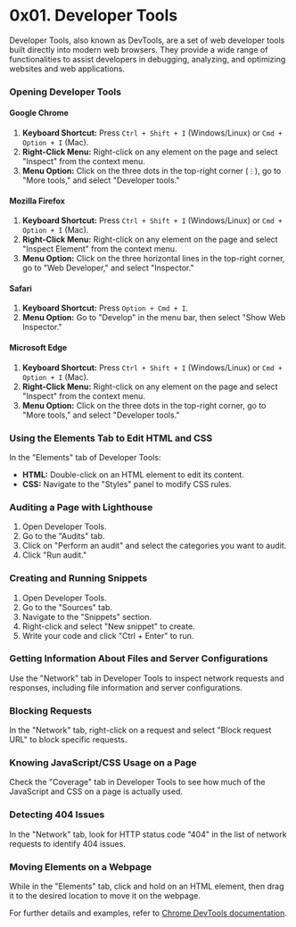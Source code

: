 # 0x01. Developer Tools

Developer Tools, also known as DevTools, are a set of web developer tools built directly into modern web browsers. They provide a wide range of functionalities to assist developers in debugging, analyzing, and optimizing websites and web applications.

### Opening Developer Tools

#### Google Chrome

1. **Keyboard Shortcut:** Press `Ctrl + Shift + I` (Windows/Linux) or `Cmd + Option + I` (Mac).
2. **Right-Click Menu:** Right-click on any element on the page and select "Inspect" from the context menu.
3. **Menu Option:** Click on the three dots in the top-right corner (`⋮`), go to "More tools," and select "Developer tools."

#### Mozilla Firefox

1. **Keyboard Shortcut:** Press `Ctrl + Shift + I` (Windows/Linux) or `Cmd + Option + I` (Mac).
2. **Right-Click Menu:** Right-click on any element on the page and select "Inspect Element" from the context menu.
3. **Menu Option:** Click on the three horizontal lines in the top-right corner, go to "Web Developer," and select "Inspector."

#### Safari

1. **Keyboard Shortcut:** Press `Option + Cmd + I`.
2. **Menu Option:** Go to "Develop" in the menu bar, then select "Show Web Inspector."

#### Microsoft Edge

1. **Keyboard Shortcut:** Press `Ctrl + Shift + I` (Windows/Linux) or `Cmd + Option + I` (Mac).
2. **Right-Click Menu:** Right-click on any element on the page and select "Inspect" from the context menu.
3. **Menu Option:** Click on the three dots in the top-right corner, go to "More tools," and select "Developer tools."

### Using the Elements Tab to Edit HTML and CSS

In the "Elements" tab of Developer Tools:

- **HTML:** Double-click on an HTML element to edit its content.
- **CSS:** Navigate to the "Styles" panel to modify CSS rules.

### Auditing a Page with Lighthouse

1. Open Developer Tools.
2. Go to the "Audits" tab.
3. Click on "Perform an audit" and select the categories you want to audit.
4. Click "Run audit."

### Creating and Running Snippets

1. Open Developer Tools.
2. Go to the "Sources" tab.
3. Navigate to the "Snippets" section.
4. Right-click and select "New snippet" to create.
5. Write your code and click "Ctrl + Enter" to run.

### Getting Information About Files and Server Configurations

Use the "Network" tab in Developer Tools to inspect network requests and responses, including file information and server configurations.

### Blocking Requests

In the "Network" tab, right-click on a request and select "Block request URL" to block specific requests.

### Knowing JavaScript/CSS Usage on a Page

Check the "Coverage" tab in Developer Tools to see how much of the JavaScript and CSS on a page is actually used.

### Detecting 404 Issues

In the "Network" tab, look for HTTP status code "404" in the list of network requests to identify 404 issues.

### Moving Elements on a Webpage

While in the "Elements" tab, click and hold on an HTML element, then drag it to the desired location to move it on the webpage.

For further details and examples, refer to [Chrome DevTools documentation](https://blittle.github.io/chrome-dev-tools/).
